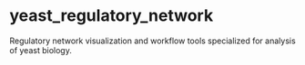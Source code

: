 # yeast_regulatory_network
Regulatory network visualization and workflow tools specialized for analysis of yeast biology.
